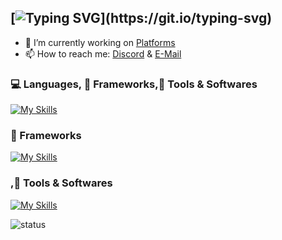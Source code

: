 [![Typing SVG](https://readme-typing-svg.herokuapp.com?lines=%F0%9F%91%8B+Hi+there!)](https://git.io/typing-svg)
---
- 🔭 I’m currently working on [Platforms](https://neldox.tech)
- 📫 How to reach me: [Discord](https://discord.com/users/938588350942707783) & [E-Mail](mailto:contact@neldox.tech)

### 💻 Languages, 🧰 Frameworks,🔨 Tools & Softwares
[![My Skills](https://skillicons.dev/icons?i=html,css,js,md,nodejs,nextjs,vscode,figma,cloudflare,aws,mongodb,vercel,github)](https://github.com/nneeeeldoooox)

### 🧰 Frameworks
[![My Skills](https://skillicons.dev/icons?i=nodejs,nextjs)](https://github.com/nneeeeldoooox)

### ,🔨 Tools & Softwares

[![My Skills](https://skillicons.dev/icons?i=vscode,figma,cloudflare,aws,mongodb,vercel,github)](https://github.com/nneeeeldoooox)

![status](https://nocache.advaith.workers.dev?url=https://img.shields.io/endpoint?url=https://dev.discordprofiles.me/api/badge/status/938588350942707783?simple=true)
